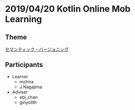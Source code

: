 # 2019/04/20 Kotlin Online Mob Learning

## Theme

[セマンティック・バージョニング](https://gist.github.com/twada/72104bf28cae1f83ad7e8e1c9414299a)

## Participants

- Learner
  - mohira
  - J.Nagajima
- Adviser
  - ebi_chan
  - ginyolith

